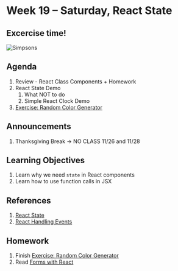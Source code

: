 # Week 19 – Saturday, React State

## Excercise time!
![Simpsons](https://media.giphy.com/media/oShObTfbg3S5G/giphy.gif)

## Agenda
1. Review - React Class Components + Homework
1. React State Demo
    1. What NOT to do
    1. Simple React Clock Demo 
1. [Exercise: Random Color Generator](../class/exercise/README.md)


## Announcements
1. Thanksgiving Break -> NO CLASS 11/26 and 11/28

## Learning Objectives
1. Learn why we need `state` in React components
2. Learn how to use function calls in JSX


## References
1. [React State](https://reactjs.org/docs/state-and-lifecycle.html)
1. [React Handling Events](https://reactjs.org/docs/handling-events.html)

## Homework
1. Finish [Exercise: Random Color Generator](../class/exercise/README.md)
1. Read [Forms with React](https://learn.digitalcrafts.com/flex/lessons/full-stack-frameworks/forms-with-react/)



